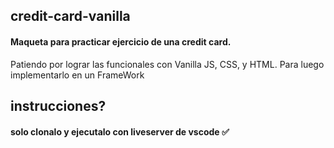 ## credit-card-vanilla

#### Maqueta para practicar ejercicio de una credit card. 
Patiendo por lograr las funcionales con Vanilla JS, CSS, y HTML. Para luego implementarlo en un FrameWork

## instrucciones?

#### solo clonalo y ejecutalo con liveserver de vscode ✅
